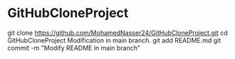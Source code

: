 # GitHubCloneProject
git clone <https://github.com/MohamedNasser24/GitHubCloneProject.git>
cd GitHubCloneProject
 Modification in main branch.
git add README.md
 git commit -m "Modify README in main branch"
